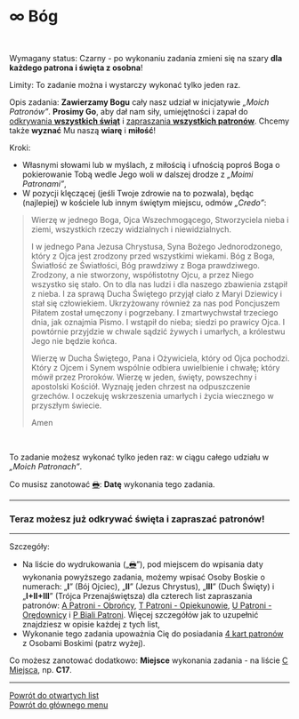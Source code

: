 # <span class="status status-list"><span class="status status-gray">∞</span> Bóg</span>
<br />

<span class="status status-title">Wymagany status:</span> <span class="status status-black">Czarny</span> - po wykonaniu zadania zmieni się na <span class="status status-gray">szary</span> **dla każdego patrona i święta z osobna**!
<br />

<span class="status status-title">Limity:</span> To zadanie można i wystarczy wykonać tylko jeden raz.
<br />

<span class="status status-title">Opis zadania:</span> **Zawierzamy Bogu** cały nasz udział w inicjatywie _„Moich Patronów”_. **Prosimy Go**, aby dał nam siły, umiejętności i zapał do [odkrywania **wszystkich świąt**](jak_odkrywac_swieta.md) i [zapraszania **wszystkich patronów**](jak_zapraszac_patronow.md). Chcemy także **wyznać** Mu naszą **wiarę** i **miłość**!
<br />

<span class="status status-title">Kroki:</span>
- Własnymi słowami lub w myślach, z miłością i ufnością poproś Boga o pokierowanie Tobą wedle Jego woli w dalszej drodze z _„Moimi Patronami”_,
- W pozycji klęczącej (jeśli Twoje zdrowie na to pozwala), będąc (najlepiej) w kościele lub innym świętym miejscu, odmów _„Credo”_:
> Wierzę w jednego Boga, Ojca Wszechmogącego, Stworzyciela nieba i ziemi, wszystkich rzeczy widzialnych i niewidzialnych.
>
> I w jednego Pana Jezusa Chrystusa, Syna Bożego Jednorodzonego, który z Ojca jest zrodzony przed wszystkimi wiekami. Bóg z Boga, Światłość ze Światłości, Bóg prawdziwy z Boga prawdziwego. Zrodzony, a nie stworzony, współistotny Ojcu, a przez Niego wszystko się stało. On to dla nas ludzi i dla naszego zbawienia zstąpił z nieba. I za sprawą Ducha Świętego przyjął ciało z Maryi Dziewicy i stał się człowiekiem. Ukrzyżowany również za nas pod Poncjuszem Piłatem został umęczony i pogrzebany. I zmartwychwstał trzeciego dnia, jak oznajmia Pismo. I wstąpił do nieba; siedzi po prawicy Ojca. I powtórnie przyjdzie w chwale sądzić żywych i umarłych, a królestwu Jego nie będzie końca.
> 
> Wierzę w Ducha Świętego, Pana i Ożywiciela, który od Ojca pochodzi. Który z Ojcem i Synem wspólnie odbiera uwielbienie i chwałę; który mówił przez Proroków. Wierzę w jeden, święty, powszechny i apostolski Kościół. Wyznaję jeden chrzest na odpuszczenie grzechów. I oczekuję wskrzeszenia umarłych i życia wiecznego w przyszłym świecie.
> 
> Amen

<br />

<span class="status status-title">To zadanie możesz wykonać tylko jeden raz:</span> w ciągu całego udziału w _„Moich Patronach”_.
<br />

<span class="status status-title">Co musisz zanotować [🖶](wszystkie_materialy_do_pobrania.md#bog):</span> **Datę** wykonania tego zadania.
<br />

---
### <div class="colored centered">Teraz możesz już odkrywać święta i zapraszać patronów!</div>

---
<span class="status status-title">Szczegóły:</span>
- Na liście do wydrukowania („[🖶](wszystkie_materialy_do_pobrania.md#bog)”), pod miejscem do wpisania daty wykonania powyższego zadania, możemy wpisać Osoby Boskie o numerach: „**I**” (Bój Ojciec), „**II**” (Jezus Chrystus), „**III**” (Duch Święty) i „**I+II+III**” (Trójca Przenajświętsza) dla czterech list zapraszania patronów: [<span class="status status-list"><span class="status status-blue">A</span> Patroni - Obrońcy</span>](patroni_obroncy.md), [<span class="status status-list"><span class="status status-yellow">T</span> Patroni - Opiekunowie</span>](patroni_opiekunowie.md), [<span class="status status-list"><span class="status status-red">U</span> Patroni - Orędownicy</span>](patroni_oredownicy.md) i [<span class="status status-list"><span class="status status-white">P</span> Biali Patroni</span>](biali_patroni.md). Więcej szczegółów jak to uzupełnić znajdziesz w opisie każdej z tych list,
- Wykonanie tego zadania upoważnia Cię do posiadania [4 kart patronów](karty_kolekcjonerskie.md) z Osobami Boskimi (patrz wyżej).

<span class="status status-title">Co możesz zanotować dodatkowo:</span> **Miejsce** wykonania zadania - na liście [<span class="status status-list"><span class="status status-list">C</span> Miejsca</span>](miejsca.md), np. **C17**.

---
[Powrót do otwartych list](jak_zaczac_czyli_o_otwartych_listach.md)  
[Powrót do głównego menu](index.md)
